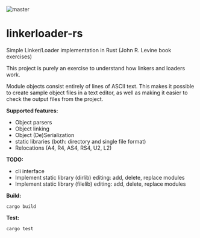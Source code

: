 ![master](https://github.com/nineonine/linkerloader-rs/actions/workflows/rust.yml/badge.svg)

# linkerloader-rs

Simple Linker/Loader implementation in Rust (John R. Levine book exercises)

This project is purely an exercise to understand how linkers and loaders work.

Module objects consist entirely of lines of ASCII text. This makes it possible to create sample object files in a text editor, as well as making it easier to check the output files from the project.

**Supported features:**
* Object parsers
* Object linking
* Object (De)Serialization
* static libraries (both: directory and single file format)
* Relocations (A4, R4, AS4, RS4, U2, L2)

**TODO:**
* cli interface
* Implement static library (dirlib) editing: add, delete, replace modules
* Implement static library (filelib) editing: add, delete, replace modules

**Build:**
```
cargo build
```

**Test:**
```
cargo test
```

